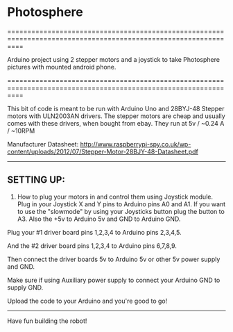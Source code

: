# Photosphere
================================================================================================================

Arduino project using 2 stepper motors and a joystick to take Photosphere pictures with mounted android phone.

================================================================================================================

   This bit of code is meant to be run with Arduino Uno and 28BYJ-48 Stepper motors with ULN2003AN drivers.
   The stepper motors are cheap and usually comes with these drivers, when bought from ebay. 
   They run at 5v / ~0.24 A / ~10RPM

   Manufacturer Datasheet: http://www.raspberrypi-spy.co.uk/wp-content/uploads/2012/07/Stepper-Motor-28BJY-48-Datasheet.pdf

----------------------------------------------------------------------------------------------------------------
## SETTING UP:

1. How to plug your motors in and control them using Joystick module.
   Plug in your Joystick X and Y pins to Arduino pins A0 and A1.
   If you want to use the "slowmode" by using your Joysticks button plug the button to A3.
   Also the +5v to Arduino 5v and GND to Arduino GND.


Plug your #1 driver board pins 1,2,3,4 to Arduino pins 2,3,4,5.

And the #2 driver board pins 1,2,3,4 to Arduino pins 6,7,8,9.

Then connect the driver boards 5v to Arduino 5v or other 5v power supply and GND.

Make sure if using Auxiliary power supply to connect your Arduino GND to supply GND.



Upload the code to your Arduino and you're good to go!

-----------------------------------------------------------------------------------------------------------------

Have fun building the robot!
